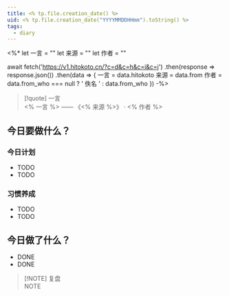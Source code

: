 ```yaml
---
title: <% tp.file.creation_date() %>
uid: <% tp.file.creation_date("YYYYMMDDHHmm").toString() %>
tags:
  - diary
---
```


<%*
let 一言 = ""
let 来源 = ""
let 作者 = ""

await fetch('https://v1.hitokoto.cn/?c=d&c=h&c=i&c=j')
.then(response => response.json())
.then(data => {
	一言 = data.hitokoto
	来源 = data.from
	作者 = data.from_who === null ? ' 佚名 ' : data.from_who
})
-%>

> [!quote] 一言<br/>
 <% 一言 %> —— 《<% 来源 %>》 · <% 作者 %>

## 今日要做什么？

### 今日计划
- TODO
- TODO[]()

### 习惯养成
- TODO
- TODO

## 今日做了什么？
- DONE
- DONE

> [!NOTE] 复盘<br/>
> NOTE
